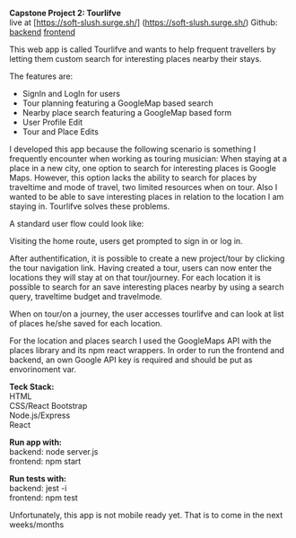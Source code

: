 **Capstone Project 2: Tourlifve**  
live at [https://soft-slush.surge.sh/] (https://soft-slush.surge.sh/)
Github:  [backend](https://github.com/HapoGit89/Tourlifve_backend.git)  [frontend](https://github.com/HapoGit89/Tourlifve_frontend.git)

This web app is called Tourlifve and wants to help frequent travellers by letting them custom search for interesting places nearby their stays.

The features are:

- SignIn and LogIn for users
- Tour planning featuring a GoogleMap based search 
- Nearby place search featuring a GoogleMap based form
- User Profile Edit
- Tour and Place Edits

I developed this app because the following scenario is something I frequently encounter when working as touring musician: When staying at a place in a new city, one option to search for interesting places is Google Maps. However, this option lacks the ability to search for places by traveltime and mode of travel, two limited resources when on tour. Also I wanted to be able to save interesting places in relation to the location I am staying in. Tourlifve solves these problems.


A standard user flow could look like:

Visiting the home route, users get prompted to sign in or log in. 

After authentification, it is possible to create a new project/tour by clicking the tour navigation link.
Having created a tour, users can now enter the locations they will stay at on that tour/journey.
For each location it is possible to search for an save interesting places nearby by using a search query, traveltime budget and travelmode.

When on tour/on a journey, the user accesses tourlifve and can look at list of places he/she saved for each location.

For the location and places search I used the GoogleMaps API with the places library and its npm react wrappers. In order to run the frontend and backend, an own Google API key is required and should be put as envorinoment var.


**Teck Stack:**  
HTML  
CSS/React Bootstrap  
Node.js/Express  
React

**Run app with:**  
backend: node server.js  
frontend: npm start

**Run tests with:**  
backend: jest -i  
frontend: npm test

Unfortunately, this app is not mobile ready yet. That is to come in the next weeks/months
